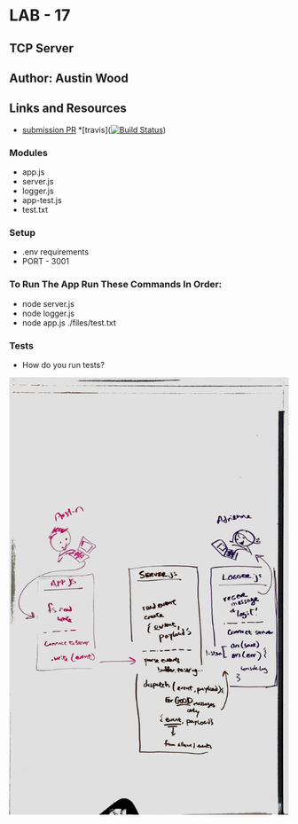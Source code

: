 # LAB - 17
## TCP Server
## Author: Austin Wood

## Links and Resources
* [submission PR](https://github.com/austin-wood-401-advanced-javascript/lab-17/pull/1)
*[travis]([![Build Status](https://www.travis-ci.com/austin-wood-401-advanced-javascript/lab-17.svg?branch=master)](https://www.travis-ci.com/austin-wood-401-advanced-javascript/lab-17))
### Modules
* app.js
* server.js
* logger.js
* app-test.js
* test.txt

### Setup
* .env requirements
* PORT - 3001
### To Run The App Run These Commands In Order:
*  node server.js
* node logger.js
* node app.js ./files/test.txt
### Tests
* How do you run tests?

![UML](https://github.com/austin-wood-401-advanced-javascript/lab-17/blob/master/assets/UML.jpg)
